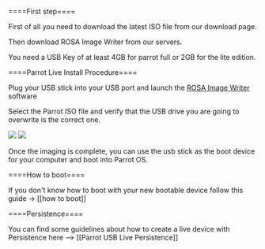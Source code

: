 ====First step====

First of all you need to download the latest ISO file from our download page.

Then download ROSA Image Writer from our servers.

You need a USB Key of at least 4GB for parrot full or 2GB for the lite edition.



====Parrot Live Install Procedure====


Plug your USB stick into your USB port and launch the <html><a href="http://cloudflare.archive.parrotsec.org/parrot/misc/image-writer/README.html">ROSA Image Writer</a></html> software

Select the Parrot ISO file and verify that the USB drive you are going to overwrite is the correct one.

<html><img src="http://cloudflare.archive.parrotsec.org/parrot/misc/image-writer/screenshots/screenshot0.png"></html>


<html><img src="http://cloudflare.archive.parrotsec.org/parrot/misc/image-writer/screenshots/screenshot1.png"></html>

Once the imaging is complete, you can use the usb stick as the boot device for your computer and boot into Parrot OS.



====How to boot====


If you don't know how to boot with your new bootable device follow this guide -> [[how to boot]]




====Persistence====


You can find some guidelines about how to create a live device with Persistence here --> [[Parrot USB Live Persistence]]
